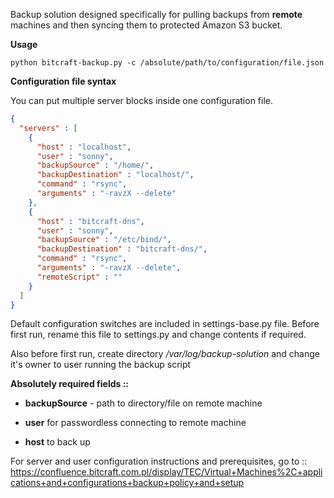 Backup solution designed specifically for pulling backups from **remote** machines and then syncing them to protected Amazon S3 bucket.

**Usage**

`python bitcraft-backup.py -c /absolute/path/to/configuration/file.json`

**Configuration file syntax**

You can put multiple server blocks inside one configuration file.

```json
{
  "servers" : [
    {
      "host" : "localhost",
      "user" : "sonny",
      "backupSource" : "/home/",
      "backupDestination" : "localhost/",
      "command" : "rsync",
      "arguments" : "-ravzX --delete"
    },
    {
      "host" : "bitcraft-dns",
      "user" : "sonny",
      "backupSource" : "/etc/bind/",
      "backupDestination" : "bitcraft-dns/",
      "command" : "rsync",
      "arguments" : "-ravzX --delete",
      "remoteScript" : ""
    }
  ]
}
```

Default configuration switches are included in settings-base.py file. Before first run, rename this file to settings.py and change contents if required.

Also before first run, create directory _/var/log/backup-solution_ and change it's owner to user running the backup script

**Absolutely required fields ::**

- **backupSource** - path to directory/file on remote machine

- **user** for passwordless connecting to remote machine

- **host** to back up

For server and user configuration instructions and prerequisites, go to ::
https://confluence.bitcraft.com.pl/display/TEC/Virtual+Machines%2C+applications+and+configurations+backup+policy+and+setup
